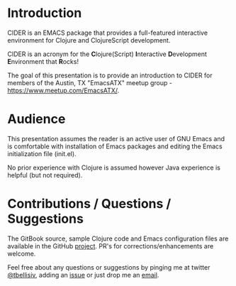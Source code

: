 # Introduction

CIDER is an EMACS package that provides a full-featured interactive environment for Clojure and ClojureScript development.

CIDER is an acronym for the **C**lojure(Script) **I**nteractive **D**evelopment **E**nvironment that **R**ocks!

The goal of this presentation is to provide an introduction to CIDER for members of the Austin, TX "EmacsATX" meetup group - https://www.meetup.com/EmacsATX/.

# Audience

This presentation assumes the reader is an active user of GNU Emacs and is comfortable with installation of Emacs packages and editing the Emacs initialization file (init.el).

No prior experience with Clojure is assumed however Java experience is helpful (but not required).

# Contributions / Questions / Suggestions

The GitBook source, sample Clojure code and Emacs configuration files are available in the GitHub [project](https://github.com/tbellisiv/clojure-emacs-cider-intro). PR's for corrections/enhancements are welcome.

Feel free about any questions or suggestions by pinging me at twitter [@tbellisiv](https://twitter.com/tbellisiv), adding an [issue](https://github.com/tbellisiv/clojure-emacs-cider-intro/issues/new) or just drop me an [email](mailto:tbellisiv@gmail.com).